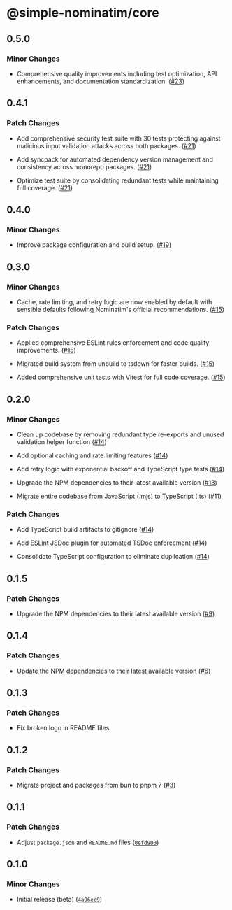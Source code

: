 # @simple-nominatim/core

## 0.5.0

### Minor Changes

- Comprehensive quality improvements including test optimization, API enhancements, and documentation standardization. ([#23](https://github.com/jonathanlinat/simple-nominatim/pull/23))

## 0.4.1

### Patch Changes

- Add comprehensive security test suite with 30 tests protecting against malicious input validation attacks across both packages. ([#21](https://github.com/jonathanlinat/simple-nominatim/pull/21))

- Add syncpack for automated dependency version management and consistency across monorepo packages. ([#21](https://github.com/jonathanlinat/simple-nominatim/pull/21))

- Optimize test suite by consolidating redundant tests while maintaining full coverage. ([#21](https://github.com/jonathanlinat/simple-nominatim/pull/21))

## 0.4.0

### Minor Changes

- Improve package configuration and build setup. ([#19](https://github.com/jonathanlinat/simple-nominatim/pull/19))

## 0.3.0

### Minor Changes

- Cache, rate limiting, and retry logic are now enabled by default with sensible defaults following Nominatim's official recommendations. ([#15](https://github.com/jonathanlinat/simple-nominatim/pull/15))

### Patch Changes

- Applied comprehensive ESLint rules enforcement and code quality improvements. ([#15](https://github.com/jonathanlinat/simple-nominatim/pull/15))

- Migrated build system from unbuild to tsdown for faster builds. ([#15](https://github.com/jonathanlinat/simple-nominatim/pull/15))

- Added comprehensive unit tests with Vitest for full code coverage. ([#15](https://github.com/jonathanlinat/simple-nominatim/pull/15))

## 0.2.0

### Minor Changes

- Clean up codebase by removing redundant type re-exports and unused validation helper function ([#14](https://github.com/jonathanlinat/simple-nominatim/pull/14))

- Add optional caching and rate limiting features ([#14](https://github.com/jonathanlinat/simple-nominatim/pull/14))

- Add retry logic with exponential backoff and TypeScript type tests ([#14](https://github.com/jonathanlinat/simple-nominatim/pull/14))

- Upgrade the NPM dependencies to their latest available version ([#13](https://github.com/jonathanlinat/simple-nominatim/pull/13))

- Migrate entire codebase from JavaScript (.mjs) to TypeScript (.ts) ([#11](https://github.com/jonathanlinat/simple-nominatim/pull/11))

### Patch Changes

- Add TypeScript build artifacts to gitignore ([#14](https://github.com/jonathanlinat/simple-nominatim/pull/14))

- Add ESLint JSDoc plugin for automated TSDoc enforcement ([#14](https://github.com/jonathanlinat/simple-nominatim/pull/14))

- Consolidate TypeScript configuration to eliminate duplication ([#14](https://github.com/jonathanlinat/simple-nominatim/pull/14))

## 0.1.5

### Patch Changes

- Upgrade the NPM dependencies to their latest available version ([#9](https://github.com/jonathanlinat/simple-nominatim/pull/9))

## 0.1.4

### Patch Changes

- Update the NPM dependencies to their latest available version ([#6](https://github.com/jonathanlinat/simple-nominatim/pull/6))

## 0.1.3

### Patch Changes

- Fix broken logo in README files

## 0.1.2

### Patch Changes

- Migrate project and packages from bun to pnpm 7 ([#3](https://github.com/jonathanlinat/simple-nominatim/pull/3))

## 0.1.1

### Patch Changes

- Adjust `package.json` and `README.md` files ([`0efd900`](https://github.com/jonathanlinat/simple-nominatim/commit/0efd9008dbebd8b2db1d4dfa0e7d7d0e6ab1c23d))

## 0.1.0

### Minor Changes

- Initial release (beta) ([`4a96ec9`](https://github.com/jonathanlinat/simple-nominatim/commit/4a96ec9e299e04c39e1475ce8269096d468b439e))

